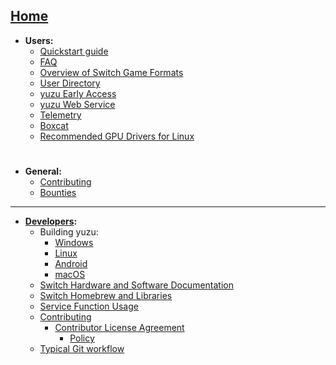 [Home](https://github.com/yuzu-emu/yuzu/wiki)
---
  * **Users:**
    * [Quickstart guide](https://yuzu-emu.org/help/quickstart/)
    * [FAQ](https://github.com/yuzu-emu/yuzu/wiki/FAQ)
    * [Overview of Switch Game Formats](https://github.com/yuzu-emu/yuzu/wiki/Overview-of-Switch-Game-Formats)
    * [User Directory](https://github.com/yuzu-emu/yuzu/wiki/User-Directory)
    * [yuzu Early Access](https://yuzu-emu.org/help/early-access/)
    * [yuzu Web Service](https://github.com/yuzu-emu/yuzu/wiki/yuzu-Web-Service)
    * [Telemetry](https://yuzu-emu.org/help/feature/telemetry/)
    * [Boxcat](https://yuzu-emu.org/help/feature/boxcat/)
    * [Recommended GPU Drivers for Linux](https://github.com/yuzu-emu/yuzu/wiki/Recommended-GPU-Drivers-for-Linux)

#
  * **General:**
    * [Contributing](https://github.com/yuzu-emu/yuzu/wiki/Contributing)
    * [Bounties](https://yuzu-emu.org/bounties/)

---

  * **[Developers](https://github.com/yuzu-emu/yuzu/wiki/Developer-Information):**
    * Building yuzu:
        * [Windows](https://github.com/yuzu-emu/yuzu/wiki/Building-for-Windows)
        * [Linux](https://github.com/yuzu-emu/yuzu/wiki/Building-for-Linux)
        * [Android](https://github.com/yuzu-emu/yuzu/wiki/Building-for-Android)
        * [macOS](https://github.com/yuzu-emu/yuzu/wiki/Building-for-macOS)
    * [Switch Hardware and Software Documentation](https://github.com/yuzu-emu/yuzu/wiki/Switch-Hardware-and-Software)
    * [Switch Homebrew and Libraries](https://github.com/yuzu-emu/yuzu/wiki/Switch-Homebrew)
    * [Service Function Usage](https://github.com/yuzu-emu/yuzu/wiki/Service-Function-Usage)
    * [Contributing](https://github.com/yuzu-emu/yuzu/wiki/Contributing#contributing)
        * [Contributor License Agreement](https://cla-assistant.io/yuzu-emu/yuzu)
            * [Policy](https://github.com/yuzu-emu/yuzu/wiki/Contributor-License-Agreement-Policy)
    * [Typical Git workflow](https://github.com/yuzu-emu/yuzu/wiki/Typical-Git-Workflow)
